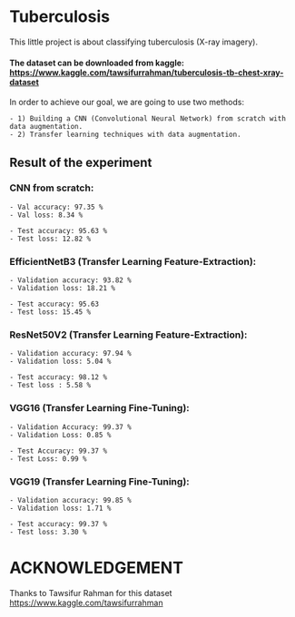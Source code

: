 # Tuberculosis
This little project is about classifying tuberculosis (X-ray imagery).

#### The dataset can be downloaded from kaggle: https://www.kaggle.com/tawsifurrahman/tuberculosis-tb-chest-xray-dataset

In order to achieve our goal, we are going to use two methods:

    - 1) Building a CNN (Convolutional Neural Network) from scratch with data augmentation.
    - 2) Transfer learning techniques with data augmentation.

## Result of the experiment
### CNN from scratch:
    - Val accuracy: 97.35 %
    - Val loss: 8.34 %

    - Test accuracy: 95.63 %
    - Test loss: 12.82 %

### EfficientNetB3 (Transfer Learning Feature-Extraction):
    - Validation accuracy: 93.82 %
    - Validation loss: 18.21 %

    - Test accuracy: 95.63
    - Test loss: 15.45 %
    
### ResNet50V2 (Transfer Learning Feature-Extraction):
    - Validation accuracy: 97.94 %
    - Validation loss: 5.04 %

    - Test accuracy: 98.12 %
    - Test loss : 5.58 %
    
### VGG16 (Transfer Learning Fine-Tuning):
    - Validation Accuracy: 99.37 %
    - Validation Loss: 0.85 %

    - Test Accuracy: 99.37 %
    - Test Loss: 0.99 %

### VGG19 (Transfer Learning Fine-Tuning):
    - Validation accuracy: 99.85 %
    - Validation loss: 1.71 %

    - Test accuracy: 99.37 %
    - Test loss: 3.30 %
    
    
# ACKNOWLEDGEMENT
Thanks to Tawsifur Rahman for this dataset https://www.kaggle.com/tawsifurrahman
